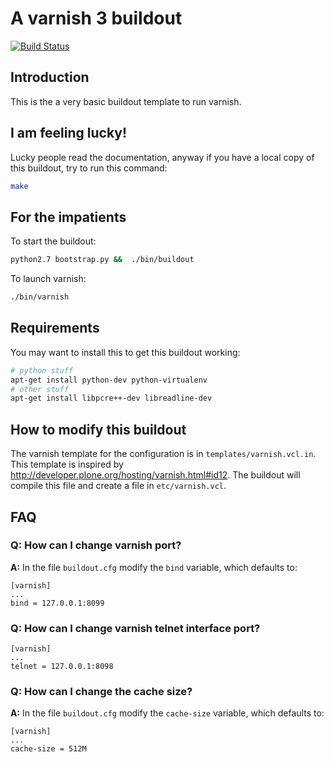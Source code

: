 # A varnish 3 buildout #

[![Build Status](https://travis-ci.org/RedTurtle/deployments.buildout.varnish.png?branch=master)](https://travis-ci.org/RedTurtle/deployments.buildout.varnish)

## Introduction ##
This is the a very basic buildout template to run varnish.

## I am feeling lucky! ##
Lucky people read the documentation,
anyway if you have a local copy of this buildout,
try to run this command:
```bash
make
```
## For the impatients ##
To start the buildout:
```bash
python2.7 bootstrap.py &&  ./bin/buildout
```
To launch varnish:
```bash
./bin/varnish
```

## Requirements ##
You may want to install this to get this buildout working:
```bash
# python stuff
apt-get install python-dev python-virtualenv
# other stuff
apt-get install libpcre++-dev libreadline-dev
```

## How to modify this buildout ##
The varnish template for the configuration 
is in `templates/varnish.vcl.in`.
This template is inspired by 
http://developer.plone.org/hosting/varnish.html#id12.
The buildout will compile this file and create a file in `etc/varnish.vcl`.

## FAQ ##
### Q: How can I change varnish port? ####
__A:__ In the file `buildout.cfg` modify the `bind` variable, 
which defaults to:
```config
[varnish]
...
bind = 127.0.0.1:8099
```

### Q: How can I change varnish telnet interface port? ####
```config
[varnish]
...
telnet = 127.0.0.1:8098
```

### Q: How can I change the cache size? ####
__A:__ In the file `buildout.cfg` modify the `cache-size` variable, 
which defaults to:
```config
[varnish]
...
cache-size = 512M
```
